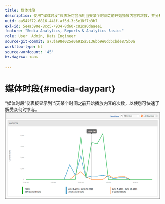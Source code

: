 ```yaml
---
title: 媒体时段
description: 使用“媒体时段”仪表板可显示到当天某个时间之前开始播放内容的次数，并分析受众参与的时间。
uuid: aa545f72-6816-448f-af5d-3c5e18f7b3b7
exl-id: 5e4a390e-8cc5-4934-8d60-c82ca0daaee1
feature: "Media Analytics, Reports & Analytics Basics"
role: User, Admin, Data Engineer
source-git-commit: a73ba98e025e0a915a5136bb9e0d5bcbde875b0a
workflow-type: ht
source-wordcount: '45'
ht-degree: 100%

---
```


# 媒体时段{#media-daypart}

“媒体时段”仪表板显示到当天某个时间之前开始播放内容的次数，以使您可快速了解受众何时参与。![](assets/video-daypart-report.png)
